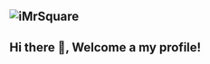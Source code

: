![iMrSquare](https://blog.sqrnet.es/ximg/imrsquare-logo2.png)
---
## Hi there 👋, Welcome a my profile!